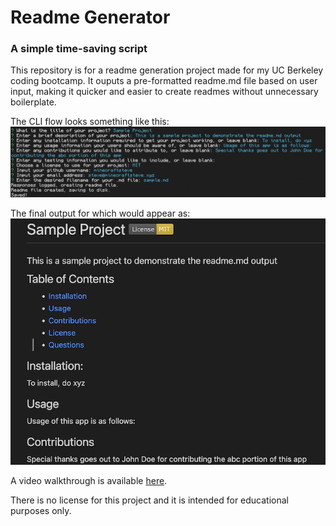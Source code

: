 # Readme Generator
### A simple time-saving script

This repository is for a readme generation project made for my UC Berkeley coding bootcamp. It ouputs a pre-formatted readme.md file based on user input, making it quicker and easier to create readmes without unnecessary boilerplate.

The CLI flow looks something like this:
![prompts](./screenshot1.png)

The final output for which would appear as:
![output](./screenshot2.png)

A video walkthrough is available [here](https://drive.google.com/file/d/1KD0fTXxCnHwmN51cZ9DuGGNdI1U9VeqM/view?usp=sharing).

There is no license for this project and it is intended for educational purposes only.